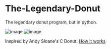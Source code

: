 # The-Legendary-Donut
The legendary donut program, but in python.

![image](https://user-images.githubusercontent.com/63736686/202868275-eb549af1-5172-44b9-a531-23ba8491c2d1.png "The C Donut")
![image](https://user-images.githubusercontent.com/63736686/202868288-663f04ce-9a4f-44eb-97e9-7bc3782a49b9.png "The Python Donut")

Inspired by Andy Sloane's C Donut: [How it works][tutorial]

[tutorial]: https://www.a1k0n.net/2011/07/20/donut-math.html
